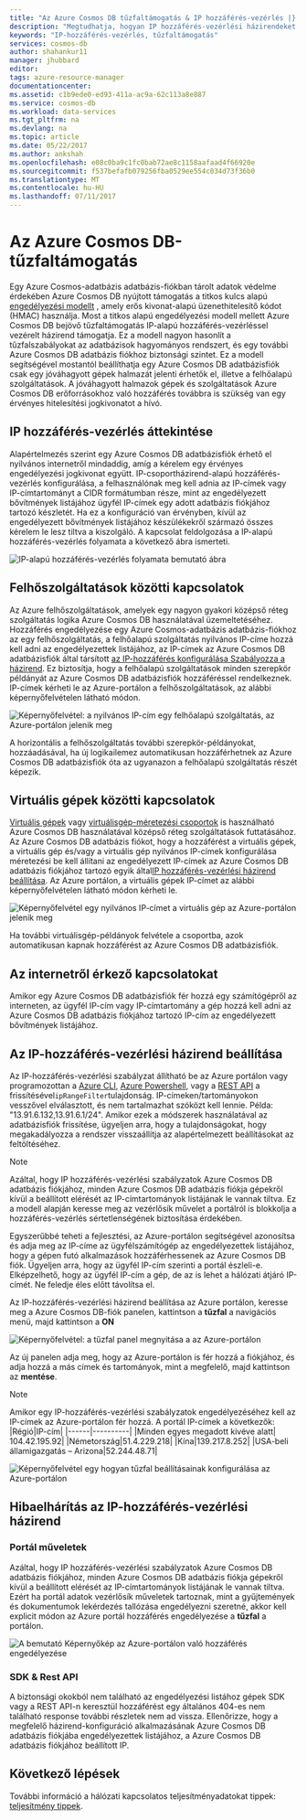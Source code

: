 ```yaml
---
title: "Az Azure Cosmos DB tűzfaltámogatás & IP hozzáférés-vezérlés |} Microsoft Docs"
description: "Megtudhatja, hogyan IP hozzáférés-vezérlési házirendeket tűzfal támogatásához az Azure Cosmos DB adatbázis fiókot használjon."
keywords: "IP-hozzáférés-vezérlés, tűzfaltámogatás"
services: cosmos-db
author: shahankur11
manager: jhubbard
editor: 
tags: azure-resource-manager
documentationcenter: 
ms.assetid: c1b9ede0-ed93-411a-ac9a-62c113a8e887
ms.service: cosmos-db
ms.workload: data-services
ms.tgt_pltfrm: na
ms.devlang: na
ms.topic: article
ms.date: 05/22/2017
ms.author: ankshah
ms.openlocfilehash: e08c0ba9c1fc0bab72ae8c1158aafaad4f66920e
ms.sourcegitcommit: f537befafb079256fba0529ee554c034d73f36b0
ms.translationtype: MT
ms.contentlocale: hu-HU
ms.lasthandoff: 07/11/2017
---
```

# <a name="azure-cosmos-db-firewall-support"></a>Az Azure Cosmos DB-tűzfaltámogatás
Egy Azure Cosmos-adatbázis adatbázis-fiókban tárolt adatok védelme érdekében Azure Cosmos DB nyújtott támogatás a titkos kulcs alapú [engedélyezési modellt](https://msdn.microsoft.com/library/azure/dn783368.aspx) , amely erős kivonat-alapú üzenethitelesítő kódot (HMAC) használja. Most a titkos alapú engedélyezési modell mellett Azure Cosmos DB bejövő tűzfaltámogatás IP-alapú hozzáférés-vezérléssel vezérelt házirend támogatja. Ez a modell nagyon hasonlít a tűzfalszabályokat az adatbázisok hagyományos rendszert, és egy további Azure Cosmos DB adatbázis fiókhoz biztonsági szintet. Ez a modell segítségével mostantól beállíthatja egy Azure Cosmos DB adatbázisfiók csak egy jóváhagyott gépek halmazát jelenti érhetők el, illetve a felhőalapú szolgáltatások. A jóváhagyott halmazok gépek és szolgáltatások Azure Cosmos DB erőforrásokhoz való hozzáférés továbbra is szükség van egy érvényes hitelesítési jogkivonatot a hívó.

## <a name="ip-access-control-overview"></a>IP hozzáférés-vezérlés áttekintése
Alapértelmezés szerint egy Azure Cosmos DB adatbázisfiók érhető el nyilvános internetről mindaddig, amíg a kérelem egy érvényes engedélyezési jogkivonat együtt. IP-csoportházirend-alapú hozzáférés-vezérlés konfigurálása, a felhasználónak meg kell adnia az IP-címek vagy IP-címtartományt a CIDR formátumban része, mint az engedélyezett bővítmények listájához ügyfél IP-címek egy adott adatbázis fiókjához tartozó készletét. Ha ez a konfiguráció van érvényben, kívül az engedélyezett bővítmények listájához készülékekről származó összes kérelem le lesz tiltva a kiszolgáló.  A kapcsolat feldolgozása a IP-alapú hozzáférés-vezérlés folyamata a következő ábra ismerteti.

![IP-alapú hozzáférés-vezérlés folyamata bemutató ábra](./media/firewall-support/firewall-support-flow.png)

## <a name="connections-from-cloud-services"></a>Felhőszolgáltatások közötti kapcsolatok
Az Azure felhőszolgáltatások, amelyek egy nagyon gyakori középső réteg szolgáltatás logika Azure Cosmos DB használatával üzemeltetéséhez. Hozzáférés engedélyezése egy Azure Cosmos-adatbázis adatbázis-fiókhoz az egy felhőszolgáltatás, a felhőalapú szolgáltatás nyilvános IP-címe hozzá kell adni az engedélyezettek listájához, az IP-címek az Azure Cosmos DB adatbázisfiók által társított [az IP-hozzáférés konfigurálása Szabályozza a házirend](#configure-ip-policy).  Ez biztosítja, hogy a felhőalapú szolgáltatások minden szerepkör példányát az Azure Cosmos DB adatbázisfiók hozzáféréssel rendelkeznek. IP-címek kérheti le az Azure-portálon a felhőszolgáltatások, az alábbi képernyőfelvételen látható módon.

![Képernyőfelvétel: a nyilvános IP-cím egy felhőalapú szolgáltatás, az Azure-portálon jelenik meg](./media/firewall-support/public-ip-addresses.png)

A horizontális a felhőszolgáltatás további szerepkör-példányokat, hozzáadásával, ha új logikailemez automatikusan hozzáférhetnek az Azure Cosmos DB adatbázisfiók óta az ugyanazon a felhőalapú szolgáltatás részét képezik.

## <a name="connections-from-virtual-machines"></a>Virtuális gépek közötti kapcsolatok
[Virtuális gépek](https://azure.microsoft.com/services/virtual-machines/) vagy [virtuálisgép-méretezési csoportok](../virtual-machine-scale-sets/virtual-machine-scale-sets-overview.md) is használható Azure Cosmos DB használatával középső réteg szolgáltatások futtatásához.  Az Azure Cosmos DB adatbázis fiókot, hogy a hozzáférést a virtuális gépek, a virtuális gép és/vagy a virtuális gép nyilvános IP-címek konfigurálása méretezési be kell állítani az engedélyezett IP-címek az Azure Cosmos DB adatbázis fiókjához tartozó egyik által[IP hozzáférés-vezérlési házirend beállítása](#configure-ip-policy). Az Azure portálon, a virtuális gépek IP-címet az alábbi képernyőfelvételen látható módon kérheti le.

![Képernyőfelvétel egy nyilvános IP-címet a virtuális gép az Azure-portálon jelenik meg](./media/firewall-support/public-ip-addresses-dns.png)

Ha további virtuálisgép-példányok felvétele a csoportba, azok automatikusan kapnak hozzáférést az Azure Cosmos DB adatbázisfiók.

## <a name="connections-from-the-internet"></a>Az internetről érkező kapcsolatokat
Amikor egy Azure Cosmos DB adatbázisfiók fér hozzá egy számítógépről az interneten, az ügyfél IP-cím vagy IP-címtartomány a gép hozzá kell adni az Azure Cosmos DB adatbázis fiókjához tartozó IP-cím az engedélyezett bővítmények listájához. 

## <a id="configure-ip-policy"></a>Az IP-hozzáférés-vezérlési házirend beállítása
Az IP-hozzáférés-vezérlési szabályzat állítható be az Azure portálon vagy programozottan a [Azure CLI](cli-samples.md), [Azure Powershell](powershell-samples.md), vagy a [REST API](/rest/api/documentdb/) a frissítésével`ipRangeFilter`tulajdonság. IP-címeken/tartományokon vesszővel elválasztott, és nem tartalmazhat szóközt kell lennie. Példa: "13.91.6.132,13.91.6.1/24". Amikor ezek a módszerek használatával az adatbázisfiók frissítése, ügyeljen arra, hogy a tulajdonságokat, hogy megakadályozza a rendszer visszaállítja az alapértelmezett beállításokat az feltöltéséhez.

> [!NOTE]
> Azáltal, hogy IP hozzáférés-vezérlési szabályzatok Azure Cosmos DB adatbázis fiókjához, minden Azure Cosmos DB adatbázis fiókja gépekről kívül a beállított elérését az IP-címtartományok listájának le vannak tiltva. Ez a modell alapján keresse meg az vezérlősík művelet a portálról is blokkolja a hozzáférés-vezérlés sértetlenségének biztosítása érdekében.

Egyszerűbbé teheti a fejlesztési, az Azure-portálon segítségével azonosítsa és adja meg az IP-címe az ügyfélszámítógép az engedélyezettek listájához, hogy a gépen futó alkalmazások hozzáférhessenek az Azure Cosmos DB fiók. Ügyeljen arra, hogy az ügyfél IP-cím szerinti a portál észleli-e. Elképzelhető, hogy az ügyfél IP-cím a gép, de az is lehet a hálózati átjáró IP-címét. Ne feledje éles előtt távolítsa el.

Az IP-hozzáférés-vezérlési házirend beállítása az Azure portálon, keresse meg a Azure Cosmos DB-fiók panelen, kattintson a **tűzfal** a navigációs menü, majd kattintson a **ON** 

![Képernyőfelvétel: a tűzfal panel megnyitása a az Azure-portálon](./media/firewall-support/azure-portal-firewall.png)

Az új panelen adja meg, hogy az Azure-portálon is fér hozzá a fiókjához, és adja hozzá a más címek és tartományok, mint a megfelelő, majd kattintson az **mentése**.  

> [!NOTE]
> Amikor egy IP-hozzáférés-vezérlési szabályzatok engedélyezéséhez kell az IP-címek az Azure-portálon fér hozzá. A portál IP-címek a következők:
> |Régió|IP-cím|
> |------|----------|
> |Minden egyes megadott kivéve alatt| 104.42.195.92|
> |Németország|51.4.229.218|
> |Kína|139.217.8.252|
> |USA-beli államigazgatás – Arizona|52.244.48.71|
>

![Képernyőfelvétel egy hogyan tűzfal beállításainak konfigurálása az Azure-portálon](./media/firewall-support/azure-portal-firewall-configure.png)

## <a name="troubleshooting-the-ip-access-control-policy"></a>Hibaelhárítás az IP-hozzáférés-vezérlési házirend
### <a name="portal-operations"></a>Portál műveletek
Azáltal, hogy IP hozzáférés-vezérlési szabályzatok Azure Cosmos DB adatbázis fiókjához, minden Azure Cosmos DB adatbázis fiókja gépekről kívül a beállított elérését az IP-címtartományok listájának le vannak tiltva. Ezért ha portál adatok vezérlősík műveletek tartoznak, mint a gyűjtemények és dokumentumok lekérdezés tallózása engedélyezni szeretné, akkor kell explicit módon az Azure portál hozzáférés engedélyezése a **tűzfal** a portálon. 

![A bemutató Képernyőkép az Azure-portálon való hozzáférés engedélyezése](./media/firewall-support/azure-portal-access-firewall.png)

### <a name="sdk--rest-api"></a>SDK & Rest API
A biztonsági okokból nem található az engedélyezési listához gépek SDK vagy a REST API-n keresztül hozzáférést egy általános 404-es nem található response további részletek nem ad vissza. Ellenőrizze, hogy a megfelelő házirend-konfiguráció alkalmazásának Azure Cosmos DB adatbázis fiókjába engedélyezettek listájához, a Azure Cosmos DB adatbázis fiókjához beállított IP.

## <a name="next-steps"></a>Következő lépések
További információ a hálózati kapcsolatos teljesítményadatokat tippek: [teljesítmény tippek](performance-tips.md).

